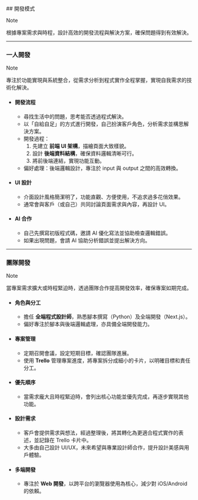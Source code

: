 <br/>
## 開發模式

> [!NOTE]
> 根據專案需求與時程，設計高效的開發流程與解決方案，確保問題得到有效解決。

---

### 一人開發

> [!NOTE]
> 專注於功能實現與系統整合，從需求分析到程式實作全程掌握，實現自我需求的技術化解決。

- #### 開發流程
  - 尋找生活中的問題，思考能否透過程式解決。
  - 以「自給自足」的方式進行開發，自己扮演客戶角色，分析需求並構思解決方案。
  - 開發過程：
    1. 先建立 **前端 UI 架構**，描繪頁面大致樣貌。
    2. 設計 **後端資料結構**，確保資料邏輯清晰可行。
    3. 將前後端連結，實現功能互動。
  - 偏好處理：後端邏輯設計，專注於 input 與 output 之間的高效轉換。
- #### UI 設計
  - 介面設計風格簡潔明了，功能直觀、方便使用，不追求過多花俏效果。
  - 通常會與客戶（或自己）共同討論頁面需求與內容，再設計 UI。
- #### AI 合作
  - 自己先撰寫初版程式碼，邀請 AI 優化寫法並協助檢查邏輯錯誤。
  - 如果出現問題，會請 AI 協助分析錯誤並提出解決方向。

---

### 團隊開發

> [!NOTE]
> 當專案需求擴大或時程緊迫時，透過團隊合作提高開發效率，確保專案如期完成。

- #### 角色與分工
  - 擔任 **全端程式設計師**，熟悉腳本撰寫（Python）及全端開發（Next.js）。
  - 偏好專注於腳本與後端邏輯處理，亦具備全端開發能力。
- #### 專案管理
  - 定期召開會議，設定短期目標，確認團隊進展。
  - 使用 **Trello** 管理專案進度，將專案拆分成細小的卡片，以明確目標和責任分工。
- #### 優先順序
  - 當需求龐大且時程緊迫時，會列出核心功能並優先完成，再逐步實現其他功能。
- #### 設計需求
  - 客戶會提供需求與想法，經過整理後，將其轉化為更適合程式實作的表述，並記錄在 Trello 卡片中。
  - 大多由自己設計 UI/UX，未來希望與專業設計師合作，提升設計美感與用戶體驗。
- #### 多端開發
  - 專注於 **Web 開發**，以跨平台的瀏覽器使用為核心，減少對 iOS/Android 的依賴。
